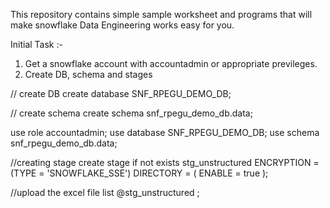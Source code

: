 This repository contains simple sample worksheet and programs that will make snowflake Data Engineering works easy for you.

Initial Task :-
1. Get a snowflake account with accountadmin or appropriate previleges.
2. Create DB, schema and stages
   
// create DB
create database SNF_RPEGU_DEMO_DB;

// create schema
create schema snf_rpegu_demo_db.data;

use role accountadmin;
use database SNF_RPEGU_DEMO_DB;
use schema snf_rpegu_demo_db.data;

//creating stage
create stage if not exists
stg_unstructured 
ENCRYPTION = (TYPE = 'SNOWFLAKE_SSE') DIRECTORY = ( ENABLE = true );

//upload  the excel file 
list @stg_unstructured ;
